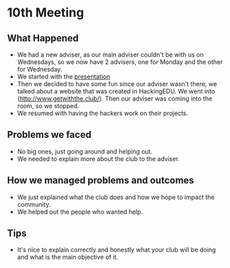 # 10th Meeting

## What Happened

- We had a new adviser, as our main adviser couldn't be with us on Wednesdays,
  so we now have 2 advisers, one for Monday and the other for Wednesday.
- We started with the
  [presentation](https://github.com/SMHS-Programming/club/blob/ab41ed8a83b7e4feb04768692ac9397ce3d2f07e/meetings/9_28_Meeting_IV.pdf)
- Then we decided to have some fun since our adviser wasn't there, we talked
  about a website that was created in HackingEDU. We went into
  (http://www.getwiththe.club/). Then our adviser was coming into the room,
  so we stopped.
- We resumed with having the hackers work on their projects.

## Problems we faced

- No big ones, just going around and helping out.
- We needed to explain more about the club to the adviser.

## How we managed problems and outcomes

- We just explained what the club does and how we hope to impact the community.
- We helped out the people who wanted help.

## Tips

- It's nice to explain correctly and honestly what your club will be doing and
  what is the main objective of it.

